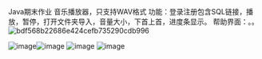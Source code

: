 Java期末作业
音乐播放器，只支持WAV格式
功能：登录注册包含SQL链接，播放，暂停，打开文件夹导入，音量大小，下首上首，进度条显示。
帮助界面：。。
![bdf568b22686e424cefb735290cdb996](https://github.com/user-attachments/assets/dd156f92-a826-492d-ab9a-cb75141f446b)

![image](https://github.com/user-attachments/assets/1f12bb17-0695-4296-becd-797ddcc23689)![image](https://github.com/user-attachments/assets/0f17543a-bf6f-4648-9af8-3648473ea542)
![image](https://github.com/user-attachments/assets/36e21761-77b2-4630-8cd8-ccc4087ff10a)
![image](https://github.com/user-attachments/assets/075284c4-d845-4f95-95d0-ad0b402c4ee1)
